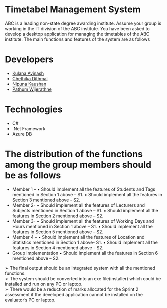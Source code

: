 # Timetabel Management System
ABC is a leading non-state degree awarding institute. Assume your group is working in the IT division of the ABC institute. You have been asked to develop a desktop application for managing the timetables of the ABC institute. The main functions and features of the system are as follows

# Developers

  - [Kulana Avinash](https://github.com/kulanaavinash)
  - [Chethika Dithmal](https://github.com/chethika)
  - [Nipuna Kaushan](https://github.com/nipunakaushan)
  - [Pathum Wijerathne](https://github.com/PathumSrimal)

# Technologies
  * C#
  * .Net Framework
  * Azure DB
# The distribution of the functions among the group members should be as follows

- Member 1 –
▪ Should implement all the features of Students and Tags mentioned in Section 1 above – S1.
▪ Should implement all the features in Section 3 mentioned above - S2.
- Member 2-
▪ Should implement all the features of Lecturers and Subjects mentioned in Section 1 above – S1.
▪ Should implement all the features in Section 2 mentioned above – S2.
- Member 3-
▪ Should implement all the features of Working Days and Hours mentioned in Section 1 above – S1.
▪ Should implement all the features in Section 5 mentioned above – S2.
- Member 4 –
▪ Should implement all the features of Location and Statistics mentioned in Section 1 above- S1.
▪ Should implement all the features in Section 4 mentioned above - S2.
- Group Implementation
▪ Should implement all the features in Section 6 mentioned above – S2.


➢ The final output should be an integrated system with all the mentioned functions.<br>
➢ The system should be converted into an exe file(installer) which could be installed and run on any PC or laptop. <br>
➢ There would be a reduction of marks allocated for the Sprint 2 assessment if the developed application cannot be installed on the evaluator’s PC or laptop. <br>


